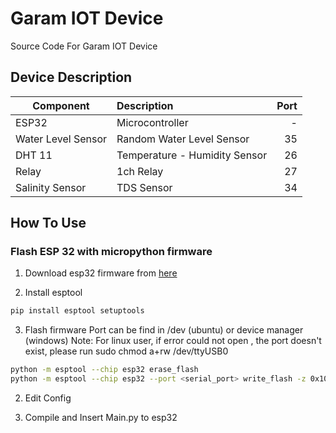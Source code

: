# Garam IOT Device

Source Code For Garam IOT Device

## Device Description

| Component           | Description                   |  Port |
|-------------------  |:------------------------------|------:|
| ESP32               | Microcontroller               | -     |
| Water Level Sensor  | Random Water Level Sensor     |    35 |
| DHT 11              | Temperature - Humidity Sensor |    26 |
| Relay               | 1ch Relay                     |    27 |
| Salinity Sensor     | TDS Sensor                    |    34 |

## How To Use
### Flash ESP 32 with micropython firmware
1. Download esp32 firmware from [here](https://micropython.org/download/esp32/)

2. Install esptool 
``` bash
pip install esptool setuptools
```

3. Flash firmware
Port can be find in /dev (ubuntu) or device manager (windows)
Note: For linux user, if error could not open <port>, the port doesn't exist, please run sudo chmod a+rw /dev/ttyUSB0

``` bash
python -m esptool --chip esp32 erase_flash
python -m esptool --chip esp32 --port <serial_port> write_flash -z 0x1000 <esp32-X.bin>
```


2. Edit Config 


3. Compile and Insert Main.py to esp32